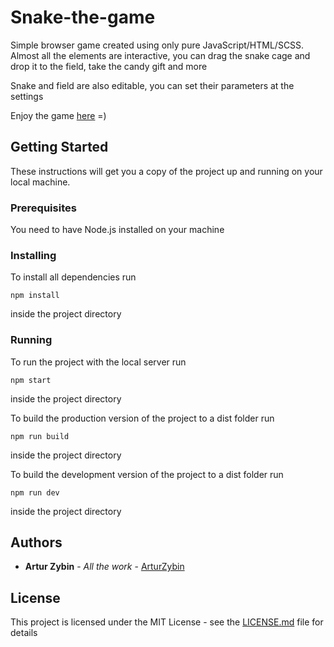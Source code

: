 # Snake-the-game
Simple browser game created using only pure JavaScript/HTML/SCSS.
Almost all the elements are interactive, you can drag the snake cage and drop it to the field, take the candy gift and more

Snake and field are also editable, you can set their parameters at the settings

Enjoy the game [here](https://arturzybin.github.io/snake-the-game/) =)

## Getting Started

These instructions will get you a copy of the project up and running on your local machine.

### Prerequisites

You need to have Node.js installed on your machine

### Installing

To install all dependencies run
```
npm install
```
inside the project directory

### Running

To run the project with the local server run
```
npm start
```
inside the project directory

To build the production version of the project to a dist folder run
```
npm run build
```
inside the project directory

To build the development version of the project to a dist folder run
```
npm run dev
```
inside the project directory

## Authors

* **Artur Zybin** - *All the work* - [ArturZybin](https://github.com/ArturZybin)

## License

This project is licensed under the MIT License - see the [LICENSE.md](LICENSE.md) file for details
